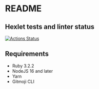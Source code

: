# README

## Hexlet tests and linter status

[![Actions Status](https://github.com/amshkv/rails-project-66/workflows/hexlet-check/badge.svg)](https://github.com/amshkv/rails-project-66/actions)

## Requirements

- Ruby 3.2.2
- NodeJS 16 and later
- Yarn
- Gitmoji CLI

